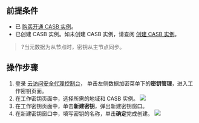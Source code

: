 ## 前提条件
- 已 [购买开通 CASB 实例](https://cloud.tencent.com/document/product/1303/53298)。
- 已创建 CASB 实例。如未创建 CASB 实例，请查阅 [创建 CASB 实例](https://cloud.tencent.com/document/product/1303/55961)。
>?当元数据为从节点时，密钥从主节点同步。

## 操作步骤
1. 登录 [云访问安全代理控制台](https://console.cloud.tencent.com/casb)， 单击左侧数据加密菜单下的**密钥管理**，进入工作密钥页面。
2. 在工作密钥页面中，选择所需的地域和 CASB 实例。
![](https://qcloudimg.tencent-cloud.cn/raw/a66b1f7b6bade5c1bd095fd215f2d86f.png)
3. 在工作密钥页面中，单击**新建密钥**，弹出新建密钥窗口。
4. 在新建密钥窗口中，填写密钥的名称，单击**确定**完成创建。
![](https://qcloudimg.tencent-cloud.cn/raw/2457e648ed6f269305ebeea9b9480633.png)

